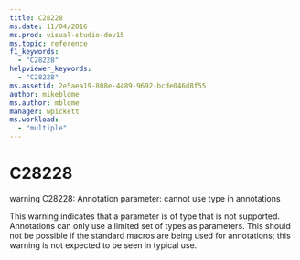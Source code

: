 ```yaml
---
title: C28228
ms.date: 11/04/2016
ms.prod: visual-studio-dev15
ms.topic: reference
f1_keywords:
  - "C28228"
helpviewer_keywords:
  - "C28228"
ms.assetid: 2e5aea19-808e-4489-9692-bcde046d8f55
author: mikeblome
ms.author: mblome
manager: wpickett
ms.workload:
  - "multiple"
---
```

# C28228
warning C28228: Annotation parameter: cannot use type in annotations

 This warning indicates that a parameter is of type that is not supported. Annotations can only use a limited set of types as parameters. This should not be possible if the standard macros are being used for annotations; this warning is not expected to be seen in typical use.
